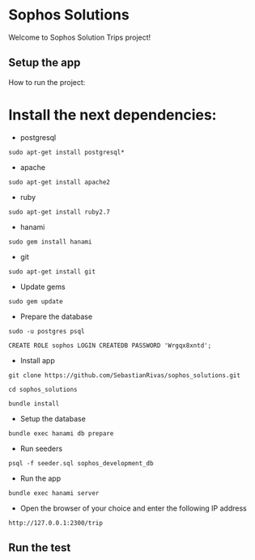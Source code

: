 # Sophos Solutions

Welcome to Sophos Solution Trips project!

## Setup the app

How to run the project:

# Install the next dependencies:

+ postgresql
```
sudo apt-get install postgresql*
```
+ apache
```
sudo apt-get install apache2
```
+ ruby
```
sudo apt-get install ruby2.7
```
+ hanami
```
sudo gem install hanami
```
+ git
```
sudo apt-get install git
```

+ Update gems
```
sudo gem update
```

+ Prepare the database
```
sudo -u postgres psql

CREATE ROLE sophos LOGIN CREATEDB PASSWORD 'Wrgqx8xntd';
```

+ Install app
```
git clone https://github.com/SebastianRivas/sophos_solutions.git

cd sophos_solutions

bundle install
```

+ Setup the database
```
bundle exec hanami db prepare
```

+ Run seeders
```
psql -f seeder.sql sophos_development_db
```

+ Run the app
```
bundle exec hanami server
```

+ Open the browser of your choice and enter the following IP address
```
http://127.0.0.1:2300/trip
```

## Run the test
